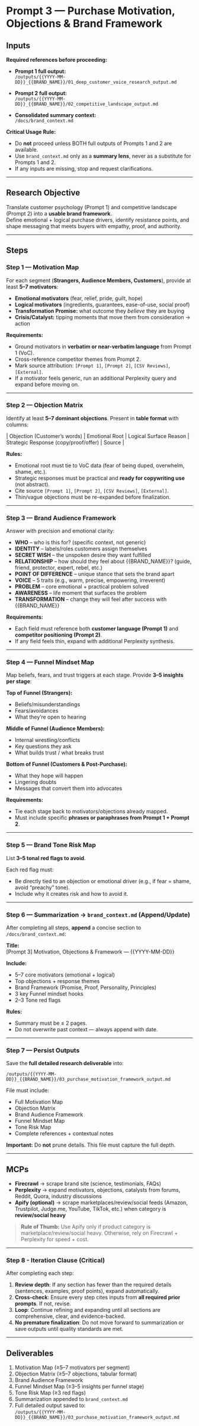 # Prompt 3 — Purchase Motivation, Objections & Brand Framework

## Inputs

**Required references before proceeding:**

- **Prompt 1 full output:**  
  `/outputs/{{YYYY-MM-DD}}_{{BRAND_NAME}}/01_deep_customer_voice_research_output.md`

- **Prompt 2 full output:**  
  `/outputs/{{YYYY-MM-DD}}_{{BRAND_NAME}}/02_competitive_landscape_output.md`

- **Consolidated summary context:**  
  `/docs/brand_context.md`

**Critical Usage Rule:**  
- Do **not** proceed unless BOTH full outputs of Prompts 1 and 2 are available.  
- Use `brand_context.md` only as a **summary lens**, never as a substitute for Prompts 1 and 2.  
- If any inputs are missing, stop and request clarifications.

---

## Research Objective

Translate customer psychology (Prompt 1) and competitive landscape (Prompt 2) into a **usable brand framework**.  
Define emotional + logical purchase drivers, identify resistance points, and shape messaging that meets buyers with empathy, proof, and authority.

---

## Steps

### Step 1 — Motivation Map
For each segment (**Strangers, Audience Members, Customers**), provide at least **5–7 motivators**:

- **Emotional motivators** (fear, relief, pride, guilt, hope)  
- **Logical motivators** (ingredients, guarantees, ease-of-use, social proof)  
- **Transformation Promise:** what outcome they *believe* they are buying  
- **Crisis/Catalyst:** tipping moments that move them from consideration → action  

**Requirements:**  
- Ground motivators in **verbatim or near-verbatim language** from Prompt 1 (VoC).  
- Cross-reference competitor themes from Prompt 2.  
- Mark source attribution: `[Prompt 1]`, `[Prompt 2]`, `[CSV Reviews]`, `[External]`.  
- If a motivator feels generic, run an additional Perplexity query and expand before moving on.  

---

### Step 2 — Objection Matrix
Identify at least **5–7 dominant objections**. Present in **table format** with columns:

| Objection (Customer’s words) | Emotional Root | Logical Surface Reason | Strategic Response (copy/proof/offer) | Source |

**Rules:**  
- Emotional root must tie to VoC data (fear of being duped, overwhelm, shame, etc.).  
- Strategic responses must be practical and **ready for copywriting use** (not abstract).  
- Cite source `[Prompt 1]`, `[Prompt 2]`, `[CSV Reviews]`, `[External]`.  
- Thin/vague objections must be re-expanded before finalization.  

---

### Step 3 — Brand Audience Framework
Answer with precision and emotional clarity:

- **WHO** – who is this for? (specific context, not generic)  
- **IDENTITY** – labels/roles customers assign themselves  
- **SECRET WISH** – the unspoken desire they want fulfilled  
- **RELATIONSHIP** – how should they feel about {{BRAND_NAME}}? (guide, friend, protector, expert, rebel, etc.)  
- **POINT OF DIFFERENCE** – unique stance that sets the brand apart  
- **VOICE** – 5 traits (e.g., warm, precise, empowering, irreverent)  
- **PROBLEM** – core emotional + practical problem solved  
- **AWARENESS** – life moment that surfaces the problem  
- **TRANSFORMATION** – change they will feel after success with {{BRAND_NAME}}  

**Requirements:**  
- Each field must reference both **customer language (Prompt 1)** and **competitor positioning (Prompt 2)**.  
- If any field feels thin, expand with additional Perplexity synthesis.  

---

### Step 4 — Funnel Mindset Map
Map beliefs, fears, and trust triggers at each stage. Provide **3–5 insights per stage**:

**Top of Funnel (Strangers):**  
- Beliefs/misunderstandings  
- Fears/avoidances  
- What they’re open to hearing  

**Middle of Funnel (Audience Members):**  
- Internal wrestling/conflicts  
- Key questions they ask  
- What builds trust / what breaks trust  

**Bottom of Funnel (Customers & Post-Purchase):**  
- What they hope will happen  
- Lingering doubts  
- Messages that convert them into advocates  

**Requirements:**  
- Tie each stage back to motivators/objections already mapped.  
- Must include specific **phrases or paraphrases from Prompt 1 + Prompt 2**.  

---

### Step 5 — Brand Tone Risk Map
List **3–5 tonal red flags to avoid**.  

Each red flag must:  
- Be directly tied to an objection or emotional driver (e.g., if fear = shame, avoid “preachy” tone).  
- Include why it creates risk and how to avoid it.  

---

### Step 6 — Summarization → `brand_context.md` (Append/Update)
After completing all steps, **append** a concise section to `/docs/brand_context.md`:

**Title:**  
[Prompt 3] Motivation, Objections & Framework — {{YYYY-MM-DD}}

**Include:**  
- 5–7 core motivators (emotional + logical)  
- Top objections + response themes  
- Brand Framework (Promise, Proof, Personality, Principles)  
- 3 key Funnel mindset hooks  
- 2–3 Tone red flags  

**Rules:**  
- Summary must be ≤ 2 pages.  
- Do not overwrite past context — always append with date.  

---

### Step 7 — Persist Outputs
Save the **full detailed research deliverable** into:

`/outputs/{{YYYY-MM-DD}}_{{BRAND_NAME}}/03_purchase_motivation_framework_output.md`

File must include:  
- Full Motivation Map  
- Objection Matrix  
- Brand Audience Framework  
- Funnel Mindset Map  
- Tone Risk Map  
- Complete references + contextual notes  

**Important:** Do **not** prune details. This file must capture the full depth.  

---

## MCPs
- **Firecrawl** → scrape brand site (science, testimonials, FAQs)  
- **Perplexity** → expand motivators, objections, catalysts from forums, Reddit, Quora, industry discussions  
- **Apify (optional)** → scrape marketplaces/review/social feeds (Amazon, Trustpilot, Judge.me, YouTube, TikTok, etc.) when category is **review/social heavy**  

> **Rule of Thumb:** Use Apify only if product category is marketplace/review/social heavy. Otherwise, rely on Firecrawl + Perplexity for speed + cost.  

---

### Step 8 - Iteration Clause (Critical)
After completing each step:  

1. **Review depth**: If any section has fewer than the required details (sentences, examples, proof points), expand automatically.  
2. **Cross-check**: Ensure every step cites inputs from **all required prior prompts**. If not, revise.  
3. **Loop**: Continue refining and expanding until all sections are comprehensive, clear, and evidence-backed.  
4. **No premature finalization**: Do not move forward to summarization or save outputs until quality standards are met.  


---

## Deliverables
1. Motivation Map (≥5–7 motivators per segment)  
2. Objection Matrix (≥5–7 objections, tabular format)  
3. Brand Audience Framework  
4. Funnel Mindset Map (≥3–5 insights per funnel stage)  
5. Tone Risk Map (≥3 red flags)  
6. Summarization appended to `brand_context.md`  
7. Full detailed output saved to:  
   `/outputs/{{YYYY-MM-DD}}_{{BRAND_NAME}}/03_purchase_motivation_framework_output.md`